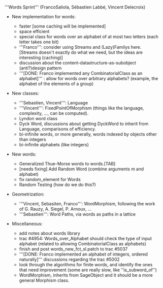 '''Words Sprint''' (FrancoSaliola, Sébastien Labbé, Vincent Delecroix)

 * New implementation for words:
   * faster [some caching will be implemented]
   * space efficient
   * special class for words over an alphabet of at most two letters (each letter takes one bit)
   * '''Franco''': consider using Streams and (Lazy)Familys here. [Streams doesn't exactly do what we need, but the ideas are interesting (caching)]
   * discussion about the content-datastructure-as-subobject (anti?)design pattern
   * '''[DONE: Franco implemented any CombinatorialClass as an alphabet]''' : allow for words over arbitrary alphabets? (example, the alphabet of the elements of a group) 

 * New classes:
   * '''Sebastien, Vincent''': Language
   * '''Vincent''': FixedPointOfMorphism (things like the language, complexity, ..., can be computed).
   * Lyndon word class
   * Dyck Word, discussions about getting DyckWord to inherit from Language, comparisons of efficiency.
   * bi-infinite words, or more generally, words indexed by objects other than integers
   * bi-infinite alphabets (like integers)

 * New words:
   * Generalized Thue-Morse words to words.[TAB]
   * [needs fixing] Add Random Word (combine arguments m and alphabet)
   * fix random_element for Words 
   * Random Testing (how do we do this?)

 * Geometrization:
   * '''Vincent, Sebasiten, Franco''': WordMorphism, following the work of G. Rauzy, A. Siegel, P. Arnoux, ...
   * '''Sebastien''': Word Paths, via words as paths in a lattice

 * Miscellaneous:
   * add notes about words library
   * trac #4954: Words_over_Alphabet should check the type of input alphabet (related to allowing CombinatorialClass as alphabets)
   * finish and post words_new_fct_sl.patch to trac #5037
   * '''[DONE: Franco implemented an alphabet of integers, ordered naturally]''' discussions regarding the trac #5002
   * look through the algorithms for finite words, and identify the ones that need improvement (some are really slow, like ''is_subword_of'')
   * WordMorphism, inherits from SageObject and it should be a more general Morphism class.
